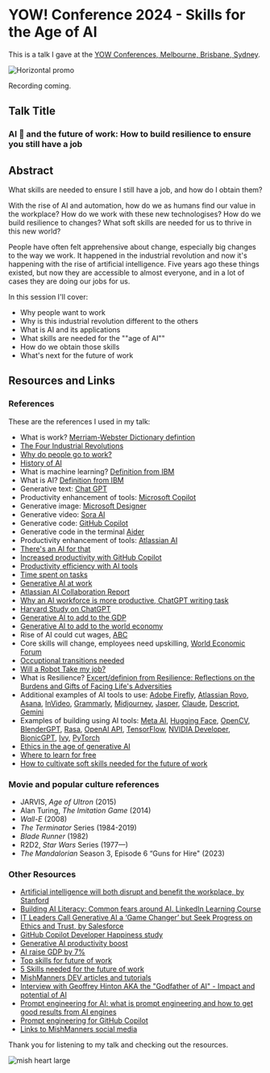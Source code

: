 # YOW! Conference 2024 - Skills for the Age of AI

This is a talk I gave at the [YOW Conferences, Melbourne, Brisbane, Sydney](https://yowcon.com/melbourne-2024/speakers/3650/michelle-mishmanners-duke).

![Horizontal promo](https://github.com/user-attachments/assets/a3e68037-4592-49b6-b873-1040e2f5cbaa)

Recording coming.

## Talk Title

### AI 🤖 and the future of work: How to build resilience to ensure you still have a job

## Abstract

What skills are needed to ensure I still have a job, and how do I obtain them?

With the rise of AI and automation, how do we as humans find our value in the workplace? How do we work with these new technologises? How do we build resilience to changes? What soft skills are needed for us to thrive in this new world?

People have often felt apprehensive about change, especially big changes to the way we work. It happened in the industrial revolution and now it's happening with the rise of artificial intelligence. Five years ago these things existed, but now they are accessible to almost everyone, and in a lot of cases they are doing our jobs for us.

In this session I'll cover:

- Why people want to work
- Why is this industrial revolution different to the others
- What is AI and its applications
- What skills are needed for the ""age of AI""
- How do we obtain those skills
- What's next for the future of work

## Resources and Links

### References

These are the references I used in my talk:

- What is work? [Merriam-Webster Dictionary defintion](https://www.merriam-webster.com/dictionary/work)
- [The Four Industrial Revolutions](https://ied.eu/project-updates/the-4-industrial-revolutions/)
- [Why do people go to work?](https://www.engageemployee.com/blog/top-20-reasons-we-go-to-work)
- [History of AI](https://www.tableau.com/data-insights/ai/history)
- What is machine learning? [Definition from IBM](https://www.javatpoint.com/types-of-machine-learning)
- What is AI? [Definition from IBM](https://www.ibm.com/cloud/learn/what-is-artificial-intelligence)
- Generative text: [Chat GPT](https://chat-gpt.org/)
- Productivity enhancement of tools: [Microsoft Copilot](https://blogs.microsoft.com/blog/2023/03/16/introducing-microsoft-365-copilot-your-copilot-for-work/)
- Generative image: [Microsoft Designer](https://designer.microsoft.com/)
- Generative video: [Sora AI](https://openai.com/index/sora/)
- Generative code: [GitHub Copilot](https://copilot.github.com/)
- Generative code in the terminal [Aider](https://github.com/Aider-AI/aider)
- Productivity enhancement of tools: [Atlassian AI](https://www.atlassian.com/platform/artificial-intelligence)
- [There's an AI for that](https://theresanaiforthat.com/)
- [Increased productivity with GitHub Copilot](https://github.blog/news-insights/research/research-quantifying-github-copilots-impact-on-code-quality/)
- [Productivity efficiency with AI tools](https://newsletter.pragmaticengineer.com/p/ai-coding-tools)
- [Time spent on tasks](https://www.nngroup.com/articles/chatgpt-productivity/)
- [Generative AI at work](https://www.microsoft.com/en-us/worklab/work-trend-index/copilots-earliest-users-teach-us-about-generative-ai-at-work)
- [Atlassian AI Collaboration Report](https://www.atlassian.com/blog/productivity/ai-collaboration-report)
- [Why an AI workforce is more productive, ChatGPT writing task](https://www.forbes.com/sites/brentdykes/2023/04/12/generative-ai-why-an-ai-enabled-workforce-is-a-productivity-game-changer/)
- [Harvard Study on ChatGPT](https://www.mi-3.com.au/20-09-2023/harvard-business-school-study-bcg-finds-knowledge-workers-using-chat-gpt-outperform)
- [Generative AI to add to the GDP](https://www.mckinsey.com/capabilities/mckinsey-digital/our-insights/the-economic-potential-of-generative-ai-the-next-productivity-frontier#key-insights)
- [Generative AI to add to the world economy](https://www.pwc.com/gx/en/issues/artificial-intelligence/publications/artificial-intelligence-study.html)
- Rise of AI could cut wages, [ABC](https://www.abc.net.au/news/2024-03-13/ai-jobs-linkedin-artificial-intelligence-worker-future/103570268)
- Core skills will change, employees need upskilling, [World Economic Forum](https://www.weforum.org/publications/the-future-of-jobs-report-2023/in-full/executive-summary/)
- [Occuptional transitions needed](https://www.mckinsey.com/mgi/our-research/generative-ai-and-the-future-of-work-in-America)
- [Will a Robot Take my job?](https://willrobotstakemyjob.com)
- What is Resilience? [Excert/definion from Resilience: Reflections on the Burdens and Gifts of Facing Life's Adversities](https://www.goodreads.com/author/quotes/6439373.Elizabeth_Edwards)
- Additional examples of AI tools to use: [Adobe Firefly](https://www.adobe.com/products/firefly.html), [Atlassian Rovo](https://www.atlassian.com/software/rovo), [Asana](https://asana.com/), [InVideo](https://ai.invideo.io/), [Grammarly](https://www.grammarly.com/), [Midjourney](https://www.midjourney.com/), [Jasper](https://www.jasper.ai/), [Claude](https://claude.ai/), [Descript](https://www.descript.com/), [Gemini](https://gemini.google.com/)
- Examples of building using AI tools: [Meta AI](https://ai.meta.com/resources/models-and-libraries/), [Hugging Face](https://huggingface.co/), [OpenCV](https://opencv.org/), [BlenderGPT](https://github.com/gd3kr/BlenderGPT), [Rasa](https://rasa.com/), [OpenAI API](https://openai.com/product), [TensorFlow](https://www.tensorflow.org/), [NVIDIA Developer](https://developer.nvidia.com/deep-learning), [BionicGPT](https://github.com/bionic-gpt/bionic-gpt), [Ivy](https://github.com/ivy-llc/ivy), [PyTorch](https://pytorch.org/features/)
- [Ethics in the age of generative AI](https://www.linkedin.com/learning/ethics-in-the-age-of-generative-ai/generative-ai-and-ethics-the-urgency-of-now)
- [Where to learn for free](https://github.com/mishmanners/Free-Learning-Content)
- [How to cultivate soft skills needed for the future of work](https://dev.to/mishmanners/5-tips-to-future-proof-your-career-how-to-outsmart-automation-62h)

### Movie and popular culture references

- JARVIS, _Age of Ultron_ (2015)
- Alan Turing, _The Imitation Game_ (2014)
- _Wall-E_ (2008)
- _The Terminator_ Series (1984-2019)
- _Blade Runner_ (1982)
- R2D2, _Star Wars_ Series (1977—)
- _The Mandalorian_ Season 3, Episode 6 “Guns for Hire" (2023)


### Other Resources

- [Artificial intelligence will both disrupt and benefit the workplace, by Stanford](https://news.stanford.edu/2018/05/17/artificial-intelligence-workplace/)
- [Building AI Literacy: Common fears around AI. LinkedIn Learning Course](https://www.linkedin.com/learning/build-ai-literacy-in-your-organization-as-a-business-leader/dispelling-common-ai-fears)
- [IT Leaders Call Generative AI a ‘Game Changer’ but Seek Progress on Ethics and Trust, by Salesforce](https://www.salesforce.com/news/stories/generative-ai-research/)
- [GitHub Copilot Developer Happiness study](https://github.blog/2022-09-07-research-quantifying-github-copilots-impact-on-developer-productivity-and-happiness/)
- [Generative AI productivity boost](https://www.forbes.com/sites/brentdykes/2023/04/12/generative-ai-why-an-ai-enabled-workforce-is-a-productivity-game-changer)
- [AI raise GDP by 7%](https://www.goldmansachs.com/intelligence/pages/generative-ai-could-raise-global-gdp-by-7-percent.html)
- [Top skills for future of work](https://learning.linkedin.com/blog/top-skills/the-skills-companies-need-most-in-2020and-how-to-learn-them)
- [5 Skills needed for the future of work](https://dev.to/mishmanners/dont-let-the-robots-take-your-job-top-5-skills-needed-to-stay-employed-85e)
- [MishManners DEV articles and tutorials](https://dev.to/mishmanners)
- [Interview with Geoffrey Hinton AKA the "Godfather of AI" - Impact and potential of AI](https://youtu.be/qpoRO378qRY)
- [Prompt engineering for AI: what is prompt engineering and how to get good results from AI engines](https://dev.to/github/prompt-engineering-for-ai-what-is-prompt-engineering-and-how-to-get-good-results-from-ai-engines-5ch6)
- [Prompt engineering for GitHub Copilot](https://dev.to/github/a-beginners-guide-to-prompt-engineering-with-github-copilot-3ibp)
- [Links to MishManners social media](https://mishmanners.info)

Thank you for listening to my talk and checking out the resources.

![mish heart large](https://user-images.githubusercontent.com/36594527/195619762-82827b2e-bfdd-49b6-b8df-5b9e15f4f044.png)
